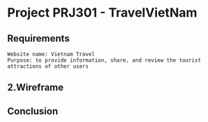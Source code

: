 # Project PRJ301 - TravelVietNam

## Requirements

    Website name: Vietnam Travel
    Purpose: to provide information, share, and review the tourist attractions of other users
## 2.Wireframe


## Conclusion

